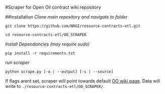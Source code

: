 #Scraper for Open Oil contract wiki repository

##installation
*Clone main repository and navigate to folder*

```git clone https://github.com/NRGI/resource-contracts-etl.git```

```cd resource-contracts-etl/OO_SCRAPER```

*Install Dependancies (may require sudo)*

```pip install -r requirements.txt```

*run scraper*

```python scrape.py [-o | --output] [-s | --source]```

If flags arent set, scraper will point towards default [OO wiki page](http://repository.openoil.net/wiki/Downloads). Data will write to `./resource-contracts-etl/OO_SCRAPER/`.